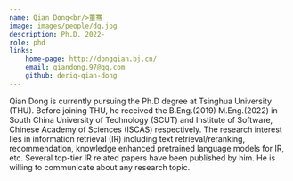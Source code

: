 ```yaml
---
name: Qian Dong<br/>董骞
image: images/people/dq.jpg 
description: Ph.D. 2022-   
role: phd   
links:  
    home-page: http://dongqian.bj.cn/
    email: qiandong.97@qq.com   
    github: deriq-qian-dong   
---  
```


Qian Dong is currently pursuing the Ph.D degree at Tsinghua University (THU). Before joining THU, he received the B.Eng.(2019) M.Eng.(2022) in South China University of Technology (SCUT) and Institute of Software, Chinese Academy of Sciences (ISCAS) respectively. The research interest lies in information retrieval (IR) including text retrieval/reranking, recommendation, knowledge enhanced pretrained language models for IR, etc. Several top-tier IR related papers have been published by him. He is willing to communicate about any research topic.
